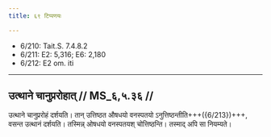 ```yaml
---
title: ६९ टिप्पणयः

---
```

- 6/210: Tait.S. 7.4.8.2
- 6/211: E2: 5,316; E6: 2,180
- 6/212: E2 om. iti

____________________________________________


## उत्थाने चानुप्ररोहात् // MS_६,५.३६ //

उत्थाने चानुप्ररोहं दर्शयति। तान् उत्तिष्ठत औषधयो वनस्पतयो ऽनुत्तिष्ठन्तीति+++({6/213})+++, वसन्त उत्थानं दर्शयति। तस्मिन्न् ओषधयो वनस्पतयश् चोत्तिष्ठन्ति। तस्माद् अपि सा नियम्यते।
